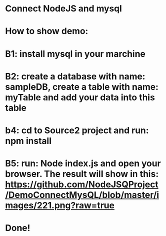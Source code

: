 # Connect NodeJS and mysql
# How to show demo:
# B1: install mysql in your marchine
# B2: create a database with name: sampleDB, create a table with name: myTable and add your data into this table
# b4: cd to Source2 project and run: npm install
# B5: run: Node index.js and open your browser. The result will show in this: https://github.com/NodeJSQProject/DemoConnectMysQL/blob/master/images/221.png?raw=true
# Done!
